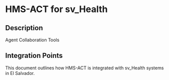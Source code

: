 # HMS-ACT for sv_Health

## Description

Agent Collaboration Tools

## Integration Points

This document outlines how HMS-ACT is integrated with sv_Health systems in El Salvador.
